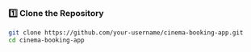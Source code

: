### **1️⃣ Clone the Repository**
```sh
git clone https://github.com/your-username/cinema-booking-app.git
cd cinema-booking-app

